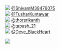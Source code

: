 
 ![](http://abs.twimg.com/sticky/default_profile_images/default_profile_normal.png) [@ShivamM39479075](https://twitter.com/ShivamM39479075)<br>![](http://pbs.twimg.com/profile_images/1514174346524524545/THCcxskC_normal.jpg) [@TusharKuntawar](https://twitter.com/TusharKuntawar)<br>![](http://abs.twimg.com/sticky/default_profile_images/default_profile_normal.png) [@thorsrikanth](https://twitter.com/thorsrikanth)<br>![](http://pbs.twimg.com/profile_images/870328738554101762/bI8LpiK6_normal.jpg) [@tapash_21](https://twitter.com/tapash_21)<br>![](http://pbs.twimg.com/profile_images/1520534112989237250/tJhZMBpB_normal.jpg) [@Deve_BlackHeart](https://twitter.com/Deve_BlackHeart)<br> 

![](https://visitor-badge.laobi.icu/badge?page_id=ponder)
